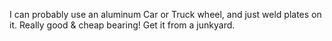 I can probably use an aluminum Car or Truck wheel, and just weld plates on it. Really good & cheap bearing! Get it from a junkyard.
